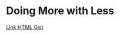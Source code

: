 # Doing More with Less


[Link HTML Gist](https://gist.github.com/carlyleec/2d3de2a3e4d2b3aed4d871ca9329d564)
